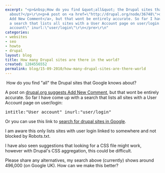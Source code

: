 ```yaml
---
excerpt: "<p>&nbsp;How do you find &quot;all&quot; the Drupal sites that Google knows
  about?</p>\r\n<p>A post on <a href=\"http://drupal.org/node/36748\">drupal.org suggests
  Add New Comment</a>, but that wont be entirely accurate. So far I have come up with
  a search that lists all sites with a User Account page on user/login:</p>\r\n<pre>\r\nintitle:\"User
  account\" inurl:\"user/login\"\r\n</pre>\r\n"
categories:
- websites
- seo
- howto
- drupal
layout: blog
title: How many Drupal sites are there in the world?
created: 1284556552
permalink: blog/15-09-2010/how-many-drupal-sites-are-there-world
---
```

<p>&nbsp;How do you find &quot;all&quot; the Drupal sites that Google knows about?</p>
<p>A post on <a href="http://drupal.org/node/36748">drupal.org suggests Add New Comment</a>, but that wont be entirely accurate. So far I have come up with a search that lists all sites with a User Account page on user/login:</p>
<pre>
intitle:"User account" inurl:"user/login"
</pre>
<!--break-->
<p>Or you can use this link to <a href="http://www.google.co.uk/search?q=intitle:%22User%20account%22%20inurl:%22user/login%22">search for drupal sites in Google</a>.</p>
<p>I am aware this only lists sites with user login linked to somewhere and not blocked by Robots.txt.</p>
<p>I have also seen suggestions that looking for a CSS file might work, however with Drupal's CSS aggregation, this could be difficult.</p>
<p>Please share any alternatives, my search above (currently) shows around 496,000 (on Google UK). How can we make this better?</p>
